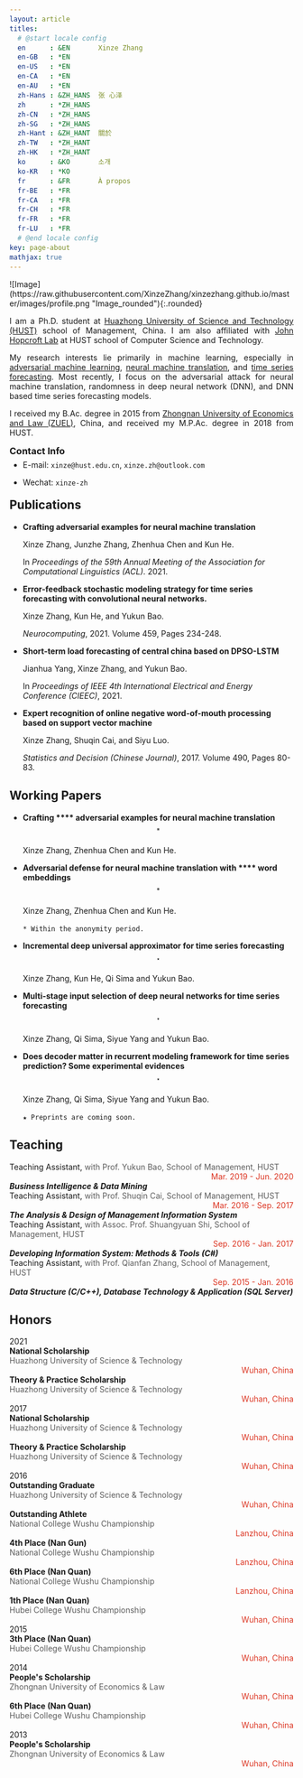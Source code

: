 ```yaml
---
layout: article
titles:
  # @start locale config
  en      : &EN       Xinze Zhang
  en-GB   : *EN
  en-US   : *EN
  en-CA   : *EN
  en-AU   : *EN
  zh-Hans : &ZH_HANS  张 心泽
  zh      : *ZH_HANS
  zh-CN   : *ZH_HANS
  zh-SG   : *ZH_HANS
  zh-Hant : &ZH_HANT  關於
  zh-TW   : *ZH_HANT
  zh-HK   : *ZH_HANT
  ko      : &KO       소개
  ko-KR   : *KO
  fr      : &FR       À propos
  fr-BE   : *FR
  fr-CA   : *FR
  fr-CH   : *FR
  fr-FR   : *FR
  fr-LU   : *FR
  # @end locale config
key: page-about
mathjax: true
---
```


<div class="grid-container">
<div class="grid grid--p-2">
<div class="cell cell--12 cell--md-3 " markdown='1'>
![Image](https://raw.githubusercontent.com/XinzeZhang/xinzezhang.github.io/master/images/profile.png "Image_rounded"){:.rounded}
</div>
<div class="cell cell--12 cell--md-auto" style="text-align: justify"   markdown='1'>

I am a Ph.D. student at [Huazhong University of Science and Technology (HUST)](http://english.hust.edu.cn/) school of Management, China. I am also affiliated with [John Hopcroft Lab](http://mathcenter.hust.edu.cn/Research_Groups/John_Hopcroft_Lab_for_Data_Science.htm) at HUST school of Computer Science and Technology.

My research interests lie primarily in machine learning, especially in [adversarial machine learning](https://en.wikipedia.org/wiki/Adversarial_machine_learning), [neural machine translation](https://en.wikipedia.org/wiki/Neural_machine_translation), and [time series forecasting](https://en.wikipedia.org/wiki/Time_series#Prediction_and_forecasting). Most recently, I focus on the adversarial attack for neural machine translation, randomness in deep neural network (DNN), and DNN based time series forecasting models.

I received my B.Ac. degree in 2015 from [Zhongnan University of Economics and Law (ZUEL)](http://www.zuel.edu.cn/), China, and received my M.P.Ac. degree in 2018 from HUST.
</div>
</div>
</div>

<!-- <div class="grid grid--px-1">
<div class="cell cell--12 cell--md-9 " style="text-align: left"  markdown="1" >

- E-mail: `xinze@hust.edu.cn`, `xinze.zh@outlook.com`
</div>
<div class="cell cell--12 cell--md-3" style="text-align: left"  markdown="1" >

- E-mail: `xinze@hust.edu.cn`, `xinze.zh@outlook.com`
</div>

</div> -->
<h3 style="margin-top: auto;">Contact Info</h3>
<div class="grid grid--px-1" style="margin-top: -10px;margin-bottom: -10px;">
  <div class="cell cell--shrink" style="text-align: left" markdown="1">

  - E-mail: `xinze@hust.edu.cn`, `xinze.zh@outlook.com`
  </div>
  <div class="cell cell--auto" style="text-align: left" markdown="1">

  - Wechat: `xinze-zh`
  </div>
</div>

## Publications

- **Crafting adversarial examples for neural machine translation**

    Xinze Zhang, Junzhe Zhang, Zhenhua Chen and Kun He.

    In *Proceedings of the 59th Annual Meeting of the Association for Computational Linguistics (ACL)*. 2021.

- **Error-feedback stochastic modeling strategy for time series forecasting with convolutional neural networks.**

    Xinze Zhang, Kun He, and Yukun Bao.

    *Neurocomputing*, 2021. Volume 459, Pages 234-248.

- **Short-term load forecasting of central china based on DPSO-LSTM**

    Jianhua Yang, Xinze Zhang, and Yukun Bao.

    In *Proceedings of IEEE 4th International Electrical and Energy Conference (CIEEC)*, 2021.

- **Expert recognition of online negative word-of-mouth processing based on support vector machine**

    Xinze Zhang, Shuqin Cai, and Siyu Luo.

    *Statistics and Decision (Chinese Journal)*, 2017. Volume 490, Pages 80-83.

## Working Papers
- **Crafting \*\*\*\* adversarial examples for neural machine translation**$$^\ast$$

    Xinze Zhang, Zhenhua Chen and Kun He.

- **Adversarial defense for neural machine translation with \*\*\*\* word embeddings**$$^\ast$$

    Xinze Zhang, Zhenhua Chen and Kun He.

    `* Within the anonymity period.`

- **Incremental deep universal approximator for time series forecasting**$$^\star$$

    Xinze Zhang, Kun He, Qi Sima and Yukun Bao.

- **Multi-stage input selection of deep neural networks for time series forecasting**$$^\star$$

    Xinze Zhang, Qi Sima, Siyue Yang and Yukun Bao.

- **Does decoder matter in recurrent modeling framework for time series prediction? Some experimental evidences**$$^\star$$

    Xinze Zhang, Qi Sima, Siyue Yang and Yukun Bao.

    `★ Preprints are coming soon.`

## Teaching

<div class="grid grid--px-1">

<div class="cell cell--12 cell--md-9 " style="text-align: left" >
Teaching Assistant, 
<font color="#5D5D5D">
with Prof. Yukun Bao, School of Management, HUST
</font>
</div>
<div class="cell cell--12 cell--md-3 "  style="text-align: right;color:#DC3522">
Mar. 2019 - Jun. 2020
</div>
<div class="cell cell--12 cell--md-1" >
</div>
<div class="cell cell--12 cell--md-11" style="text-align: left" >
<i><b>Business Intelligence & Data Mining</b></i>
</div>

<div class="cell cell--12 cell--md-9 " style="text-align: left;display: inline-block;"  >
Teaching Assistant,
<font color="#5D5D5D">
with Prof. Shuqin Cai, School of Management, HUST
</font>
</div>
<div class="cell cell--12 cell--md-3 "  style="text-align: right;color:#DC3522">
Mar. 2016 - Sep. 2017
</div>
<div class="cell cell--12 cell--md-1" >
</div>
<div class="cell cell--12 cell--md-11" style="text-align: left" >
<i><b>The Analysis & Design of Management Information System</b></i>
</div>

<div class="cell cell--12 cell--md-9 " style="text-align: left" >
Teaching Assistant,
<font color="#5D5D5D">
with Assoc. Prof. Shuangyuan Shi, School of Management, HUST
</font>
</div>
<div class="cell cell--12 cell--md-3 "  style="text-align: right;color:#DC3522">
Sep. 2016 - Jan. 2017
</div>
<div class="cell cell--12 cell--md-1 " ></div>
<div class="cell cell--12 cell--md-11" style="text-align: left" >
<i><b>Developing Information System: Methods & Tools (C#)</b></i>
</div>

<div class="cell cell--12 cell--md-9 " style="text-align: left" >
Teaching Assistant,
<font color="#5D5D5D">
with Prof. Qianfan Zhang, School of Management, HUST
</font>
</div>
<div class="cell cell--12 cell--md-3 "  style="text-align: right;color:#DC3522">
Sep. 2015 - Jan. 2016
</div>
<div class="cell cell--12 cell--md-1 " ></div>
<div class="cell cell--12 cell--md-11" style="text-align: left" >
<i><b>Data Structure (C/C++), Database Technology & Application (SQL Server)</b></i>
</div>

</div>

## Honors 

<div class="grid-container">
<div class="grid grid--px-1">

<div class="cell cell--12 cell--md-1 " >
2021
</div>
<div class="cell cell--12 cell--md-4" style="text-align: justify">
<b>National Scholarship</b>
</div>
<div class="cell cell--12 cell--md-5" style="text-align: justify;color:#5D5D5D" >
Huazhong University of Science & Technology
</div>
<div class="cell cell--12 cell--md-2" style="text-align: right;color:#DC3522" >
Wuhan, China
</div>

<div class="cell cell--12 cell--md-1 " >
</div>
<div class="cell cell--12 cell--md-4" style="text-align: justify" >
<b>Theory & Practice Scholarship</b>
</div>
<div class="cell cell--12 cell--md-5" style="text-align: justify;color:#5D5D5D" >
Huazhong University of Science & Technology
</div>
<div class="cell cell--12 cell--md-2" style="text-align: right;color:#DC3522" >
Wuhan, China
</div>

<div class="cell cell--12 cell--md-1 " >
2017
</div>
<div class="cell cell--12 cell--md-4" style="text-align: justify" >
<b>National Scholarship</b>
</div>
<div class="cell cell--12 cell--md-5" style="text-align: justify;color:#5D5D5D" >
Huazhong University of Science & Technology
</div>
<div class="cell cell--12 cell--md-2" style="text-align: right;color:#DC3522" >
Wuhan, China
</div>

<div class="cell cell--12 cell--md-1 " >

</div>
<div class="cell cell--12 cell--md-4" style="text-align: justify" >
<b>Theory & Practice Scholarship</b>
</div>
<div class="cell cell--12 cell--md-5" style="text-align: justify;color:#5D5D5D" >
Huazhong University of Science & Technology
</div>
<div class="cell cell--12 cell--md-2" style="text-align: right;color:#DC3522" >
Wuhan, China
</div>

<div class="cell cell--12 cell--md-1 " >
2016
</div>
<div class="cell cell--12 cell--md-4" style="text-align: justify" >
<b>Outstanding Graduate </b>
</div>
<div class="cell cell--12 cell--md-5" style="text-align: justify;color:#5D5D5D" >
Huazhong University of Science & Technology
</div>
<div class="cell cell--12 cell--md-2" style="text-align: right;color:#DC3522" >
Wuhan, China
</div>

<div class="cell cell--12 cell--md-1 " >

</div>
<div class="cell cell--12 cell--md-4" style="text-align: justify" >
<b>Outstanding Athlete </b>
</div>
<div class="cell cell--12 cell--md-5" style="text-align: justify;color:#5D5D5D" >
National College Wushu Championship
</div>
<div class="cell cell--12 cell--md-2" style="text-align: right;color:#DC3522" >
Lanzhou, China
</div>


<div class="cell cell--12 cell--md-1 " >

</div>
<div class="cell cell--12 cell--md-4" style="text-align: justify" >
<b>4th Place (Nan Gun)</b>
</div>
<div class="cell cell--12 cell--md-5" style="text-align: justify;color:#5D5D5D" >
National College Wushu Championship
</div>
<div class="cell cell--12 cell--md-2" style="text-align: right;color:#DC3522" >
Lanzhou, China
</div>

<div class="cell cell--12 cell--md-1 " >

</div>
<div class="cell cell--12 cell--md-4" style="text-align: justify" >
<b>6th Place (Nan Quan)</b>
</div>
<div class="cell cell--12 cell--md-5" style="text-align: justify;color:#5D5D5D" >
National College Wushu Championship
</div>
<div class="cell cell--12 cell--md-2" style="text-align: right;color:#DC3522" >
Lanzhou, China
</div>

<div class="cell cell--12 cell--md-1 " >

</div>
<div class="cell cell--12 cell--md-4" style="text-align: justify" >
<b>1th Place (Nan Quan)</b>
</div>
<div class="cell cell--12 cell--md-5" style="text-align: justify;color:#5D5D5D" >
Hubei College Wushu Championship
</div>
<div class="cell cell--12 cell--md-2" style="text-align: right;color:#DC3522" >
Wuhan, China
</div>

<div class="cell cell--12 cell--md-1 " >
2015
</div>
<div class="cell cell--12 cell--md-4" style="text-align: justify" >
<b>3th Place (Nan Quan)</b>
</div>
<div class="cell cell--12 cell--md-5" style="text-align: justify;color:#5D5D5D" >
Hubei College Wushu Championship
</div>
<div class="cell cell--12 cell--md-2" style="text-align: right;color:#DC3522" >
Wuhan, China
</div>

<div class="cell cell--12 cell--md-1 " >
2014
</div>
<div class="cell cell--12 cell--md-4" style="text-align: justify" >
<b>People's Scholarship</b>
</div>
<div class="cell cell--12 cell--md-5" style="text-align: justify;color:#5D5D5D" >
Zhongnan University of Economics & Law
</div>
<div class="cell cell--12 cell--md-2" style="text-align: right;color:#DC3522" >
Wuhan, China
</div>

<div class="cell cell--12 cell--md-1 " >
</div>
<div class="cell cell--12 cell--md-4" style="text-align: justify" >
<b>6th Place (Nan Quan)</b>
</div>
<div class="cell cell--12 cell--md-5" style="text-align: justify;color:#5D5D5D" >
Hubei College Wushu Championship
</div>
<div class="cell cell--12 cell--md-2" style="text-align: right;color:#DC3522" >
Wuhan, China
</div>

<div class="cell cell--12 cell--md-1 " >
2013
</div>
<div class="cell cell--12 cell--md-4" style="text-align: justify" >
<b>People's Scholarship</b>
</div>
<div class="cell cell--12 cell--md-5" style="text-align: justify;color:#5D5D5D" >
Zhongnan University of Economics & Law
</div>
<div class="cell cell--12 cell--md-2" style="text-align: right;color:#DC3522" >
Wuhan, China
</div>



</div>
</div>